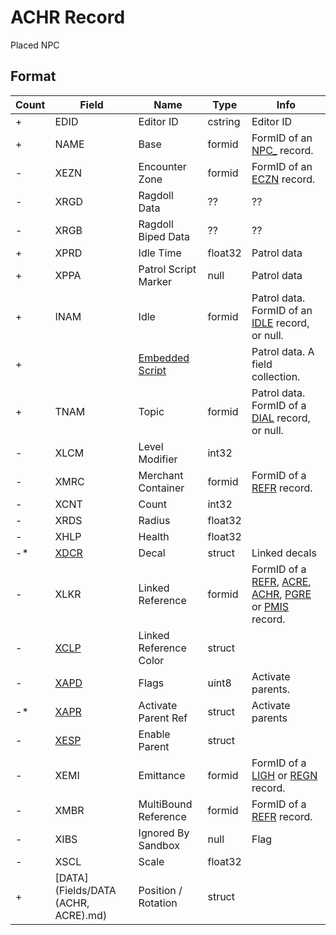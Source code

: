 ACHR Record
===========

Placed NPC

## Format

Count | Field | Name | Type | Info
------|-------|------|------|-----
+ | EDID | Editor ID | cstring | Editor ID
+ | NAME | Base | formid | FormID of an [NPC_](NPC_.md) record.
- | XEZN | Encounter Zone | formid | FormID of an [ECZN](ECZN.md) record.
- | XRGD | Ragdoll Data | ?? | ??
- | XRGB | Ragdoll Biped Data | ?? | ??
+ | XPRD | Idle Time | float32 | Patrol data
+ | XPPA | Patrol Script Marker | null | Patrol data
+ | INAM | Idle | formid | Patrol data. FormID of an [IDLE](IDLE.md) record, or null.
+ | | [Embedded Script](Fields/Script.md) | | Patrol data. A field collection.
+ | TNAM | Topic | formid | Patrol data. FormID of a [DIAL](DIAL.md) record, or null.
- | XLCM | Level Modifier | int32 |
- | XMRC | Merchant Container | formid | FormID of a [REFR](REFR.md) record.
- | XCNT | Count | int32 |
- | XRDS | Radius | float32 |
- | XHLP | Health | float32 |
-* | [XDCR](Fields/XDCR.md) | Decal | struct | Linked decals
- | XLKR | Linked Reference | formid | FormID of a [REFR](REFR.md), [ACRE](ACRE.md), [ACHR](ACHR.md), [PGRE](PGRE.md) or [PMIS](PMIS.md) record.
- | [XCLP](Fields/XCLP.md) | Linked Reference Color | struct |
- | [XAPD](Fields/XAPD.md) | Flags | uint8 | Activate parents.
-* | [XAPR](Fields/XAPR.md) | Activate Parent Ref | struct | Activate parents
- | [XESP](Fields/XESP.md) | Enable Parent | struct |
- | XEMI | Emittance | formid | FormID of a [LIGH](LIGH.md) or [REGN](REGN.md) record.
- | XMBR | MultiBound Reference | formid | FormID of a [REFR](REFR.md) record.
- | XIBS | Ignored By Sandbox | null | Flag
- | XSCL | Scale | float32 |
+ | [DATA](Fields/DATA (ACHR, ACRE).md) | Position / Rotation | struct |
